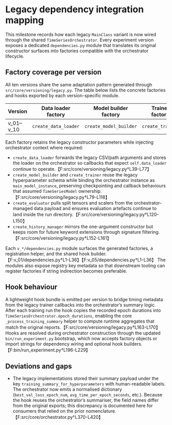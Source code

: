 # Legacy dependency integration mapping

This milestone records how each legacy `MainClass` variant is now wired through the shared
`TimeSeriesOrchestrator`.  Every experiment version exposes a dedicated `dependencies.py`
module that translates its original constructor surfaces into factories compatible with the
orchestrator lifecycle.

## Factory coverage per version

All ten versions share the same adaptation pattern generated through
`src/core/versioning/legacy.py`.  The table below lists the concrete factories and hooks
exported by each version-specific module.

| Version | Data loader factory | Model builder factory | Trainer factory | Evaluator factory | Hooks |
|---------|---------------------|-----------------------|-----------------|-------------------|-------|
| v_01–v_10 | `create_data_loader` | `create_model_builder` | `create_trainer` | `create_evaluator` | `build_hooks` |

Each factory retains the legacy constructor parameters while injecting orchestrator context
where required:

* `create_data_loader` forwards the legacy CSV/path arguments and stores the loader on the
  orchestrator so callbacks that expect `self.data_loader` continue to operate.【F:src/core/versioning/legacy.py†L39-L77】
* `create_model_builder` and `create_trainer` reuse the legacy hyperparameter schema while
  binding the orchestrator instance as `main_model_instance`, preserving checkpointing and
  callback behaviours that assumed `TimeSeriesModel` ownership.【F:src/core/versioning/legacy.py†L79-L118】
* `create_evaluator` pulls split tensors and scalers from the orchestrator-managed data
  payload and ensures evaluation artefacts continue to land inside the run directory.【F:src/core/versioning/legacy.py†L120-L150】
* `create_history_manager` mirrors the one-argument constructor but keeps room for future
  keyword extensions through signature filtering.【F:src/core/versioning/legacy.py†L152-L161】

Each `v_*/dependencies.py` module surfaces the generated factories, a registration helper, and
the shared hook builder.【F:v_01/dependencies.py†L1-L36】【F:v_05/dependencies.py†L1-L36】  The
modules also expose registry key metadata so that downstream tooling can register factories if
string indirection becomes preferable.

## Hook behaviour

A lightweight hook bundle is emitted per version to bridge timing metadata from the legacy
trainer callbacks into the orchestrator’s summary logic.  After each training run the hook
copies the recorded epoch durations into `TimeSeriesOrchestrator.epoch_durations`, enabling the
core `_process_training_summary` helper to compute runtime aggregates that match the original
reports.【F:src/core/versioning/legacy.py†L163-L170】  Hooks are resolved during orchestrator
construction through the updated `bin/run_experiment.py` bootstrap, which now accepts factory
objects or import strings for dependency wiring and optional hook builders.【F:bin/run_experiment.py†L196-L229】

## Deviations and gaps

* The legacy implementations stored their summary payload under the key
  `training_summary_for_hyperparameters` with human-readable labels.  The orchestrator now
  emits a normalised dictionary (`best_val_loss_epoch_num`, `avg_time_per_epoch_seconds`, etc.).
  Because the hook reuses the orchestrator’s summariser, the field names differ from the
  original exports; this discrepancy is documented here for consumers that relied on the prior
  nomenclature.【F:src/core/orchestrator.py†L370-L420】
